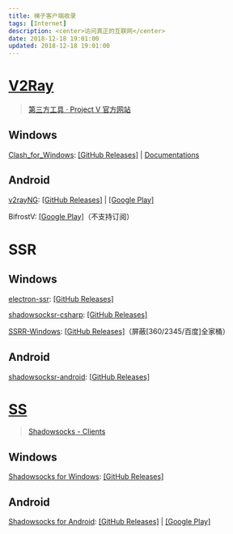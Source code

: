 ```yaml
---
title: 梯子客户端收录
tags: [Internet]
description: <center>访问真正的互联网</center>
date: 2018-12-18 19:01:00
updated: 2018-12-18 19:01:00
---
```


# [V2Ray](https://www.v2ray.com/)

> [第三方工具 · Project V 官方网站](https://www.v2ray.com/ui_client/)

## Windows

[Clash_for_Windows](https://github.com/Fndroid/clash_for_windows_pkg): [[GitHub Releases]](https://github.com/Fndroid/clash_for_windows_pkg/releases) | [Documentations](https://docs.cfw.lbyczf.com/)

## Android

[v2rayNG](https://github.com/2dust/v2rayNG): [[GitHub Releases]](https://github.com/2dust/v2rayNG/releases) | [[Google Play]](https://play.google.com/store/apps/details?id=com.v2ray.ang)

BifrostV: [[Google Play]](https://play.google.com/store/apps/details?id=com.github.dawndiy.bifrostv)（不支持订阅）


# SSR

## Windows

[electron-ssr](https://github.com/erguotou520/electron-ssr): [[GitHub Releases]](https://github.com/erguotou520/electron-ssr/releases)

[shadowsocksr-csharp](https://github.com/shadowsocksrr/shadowsocksr-csharp/tree/develop): [[GitHub Releases]](https://github.com/shadowsocksrr/shadowsocksr-csharp/releases)

[SSRR-Windows](https://github.com/CGDF-Github/SSRR-Windows): [[GitHub Releases]](https://github.com/CGDF-Github/SSRR-Windows/releases)（屏蔽[360/2345/百度]全家桶）

## Android

[shadowsocksr-android](https://github.com/shadowsocksrr/shadowsocksr-android): [[GitHub Releases]](https://github.com/shadowsocksrr/shadowsocksr-android/releases)

# [SS](https://shadowsocks.org/en/index.html)

> [Shadowsocks - Clients](https://shadowsocks.org/en/download/clients.html)

## Windows

[Shadowsocks for Windows](https://github.com/shadowsocks/shadowsocks-windows): [[GitHub Releases]](https://github.com/shadowsocks/shadowsocks-windows/releases)

## Android

[Shadowsocks for Android](https://github.com/shadowsocks/shadowsocks-android): [[GitHub Releases]](https://github.com/shadowsocks/shadowsocks-android/releases) | [[Google Play]](https://play.google.com/store/apps/details?id=com.github.shadowsocks)
